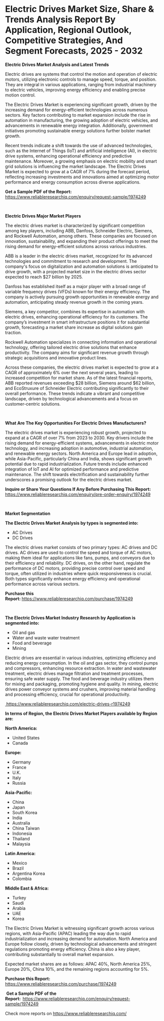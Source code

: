 <p><h1>Electric Drives Market Size, Share & Trends Analysis Report By Application, Regional Outlook, Competitive Strategies, And Segment Forecasts, 2025 - 2032</h1></p><p><strong>Electric Drives Market Analysis and Latest Trends</strong></p>
<p><p>Electric drives are systems that control the motion and operation of electric motors, utilizing electronic controls to manage speed, torque, and position. They are integral in various applications, ranging from industrial machinery to electric vehicles, improving energy efficiency and enabling precise motion control.</p><p>The Electric Drives Market is experiencing significant growth, driven by the increasing demand for energy-efficient technologies across numerous sectors. Key factors contributing to market expansion include the rise in automation in manufacturing, the growing adoption of electric vehicles, and advancements in renewable energy integration. Additionally, government initiatives promoting sustainable energy solutions further bolster market growth.</p><p>Recent trends indicate a shift towards the use of advanced technologies, such as the Internet of Things (IoT) and artificial intelligence (AI), in electric drive systems, enhancing operational efficiency and predictive maintenance. Moreover, a growing emphasis on electric mobility and smart grid solutions is influencing the market landscape. The Electric Drives Market is expected to grow at a CAGR of 7% during the forecast period, reflecting increasing investments and innovations aimed at optimizing motor performance and energy consumption across diverse applications.</p></p>
<p><strong>Get a Sample PDF of the Report:&nbsp;</strong> <a href="https://www.reliableresearchiq.com/enquiry/request-sample/1974249?utm_campaign=2443&utm_medium=2&utm_source=Github&utm_content=ia&utm_term=09042025&utm_id=electric-drives">https://www.reliableresearchiq.com/enquiry/request-sample/1974249</a></p>
<p>&nbsp;</p>
<p><strong>Electric Drives Major Market Players</strong></p>
<p><p>The electric drives market is characterized by significant competition among key players, including ABB, Danfoss, Schneider Electric, Siemens, and Rockwell Automation, among others. These companies are focused on innovation, sustainability, and expanding their product offerings to meet the rising demand for energy-efficient solutions across various industries.</p><p>ABB is a leader in the electric drives market, recognized for its advanced technologies and commitment to research and development. The company's focus on digitalization and automation solutions is anticipated to drive growth, with a projected market size in the electric drives sector expected to reach $27 billion by 2025.</p><p>Danfoss has established itself as a major player with a broad range of variable frequency drives (VFDs) known for their energy efficiency. The company is actively pursuing growth opportunities in renewable energy and automation, anticipating steady revenue growth in the coming years.</p><p>Siemens, a key competitor, combines its expertise in automation with electric drives, enhancing operational efficiency for its customers. The company’s investment in smart infrastructure positions it for substantial growth, forecasting a market share increase as digital solutions gain traction.</p><p>Rockwell Automation specializes in connecting information and operational technology, offering tailored electric drive solutions that enhance productivity. The company aims for significant revenue growth through strategic acquisitions and innovative product lines.</p><p>Across these companies, the electric drives market is expected to grow at a CAGR of approximately 6% over the next several years, leading to increased competition for market share. As of the latest financial reports, ABB reported revenues exceeding $28 billion, Siemens around $62 billion, and EcoStruxure of Schneider Electric contributing significantly to their overall performance. These trends indicate a vibrant and competitive landscape, driven by technological advancements and a focus on customer-centric solutions.</p></p>
<p>&nbsp;</p>
<p><strong>What Are The Key Opportunities For Electric Drives Manufacturers?</strong></p>
<p><p>The electric drives market is experiencing robust growth, projected to expand at a CAGR of over 7% from 2023 to 2030. Key drivers include the rising demand for energy-efficient systems, advancements in electric motor technology, and increasing adoption in automotive, industrial automation, and renewable energy sectors. North America and Europe lead in adoption, while Asia-Pacific, particularly China and India, shows significant growth potential due to rapid industrialization. Future trends include enhanced integration of IoT and AI for optimized performance and predictive maintenance. The shift towards electrification and sustainability further underscores a promising outlook for the electric drives market.</p></p>
<p><strong>Inquire or Share Your Questions If Any Before Purchasing This Report:</strong> <a href="https://www.reliableresearchiq.com/enquiry/pre-order-enquiry/1974249?utm_campaign=2443&utm_medium=2&utm_source=Github&utm_content=ia&utm_term=09042025&utm_id=electric-drives">https://www.reliableresearchiq.com/enquiry/pre-order-enquiry/1974249</a></p>
<p>&nbsp;</p>
<p><strong>Market Segmentation</strong></p>
<p><strong>The Electric Drives Market Analysis by types is segmented into:</strong></p>
<p><ul><li>AC Drives</li><li>DC Drives</li></ul></p>
<p><p>The electric drives market consists of two primary types: AC drives and DC drives. AC drives are used to control the speed and torque of AC motors, making them ideal for applications like fans, pumps, and conveyors due to their efficiency and reliability. DC drives, on the other hand, regulate the performance of DC motors, providing precise control over speed and torque, often utilized in industries where quick responsiveness is crucial. Both types significantly enhance energy efficiency and operational performance across various sectors.</p></p>
<p><strong>Purchase this Report:&nbsp;</strong><a href="https://www.reliableresearchiq.com/purchase/1974249?utm_campaign=2443&utm_medium=2&utm_source=Github&utm_content=ia&utm_term=09042025&utm_id=electric-drives">https://www.reliableresearchiq.com/purchase/1974249</a></p>
<p>&nbsp;</p>
<p><strong>The Electric Drives Market Industry Research by Application is segmented into:</strong></p>
<p><ul><li>Oil and gas</li><li>Water and waste water treatment</li><li>Food and beverage</li><li>Mining</li></ul></p>
<p><p>Electric drives are essential in various industries, optimizing efficiency and reducing energy consumption. In the oil and gas sector, they control pumps and compressors, enhancing resource extraction. In water and wastewater treatment, electric drives manage filtration and treatment processes, ensuring safe water supply. The food and beverage industry utilizes them for mixing and packaging, promoting hygiene and quality. In mining, electric drives power conveyor systems and crushers, improving material handling and processing efficiency, crucial for operational productivity.</p></p>
<p><a href="https://www.reliableresearchiq.com/electric-drives-r1974249?utm_campaign=2443&utm_medium=2&utm_source=Github&utm_content=ia&utm_term=09042025&utm_id=electric-drives">&nbsp;https://www.reliableresearchiq.com/electric-drives-r1974249</a></p>
<p><strong>In terms of Region, the Electric Drives Market Players available by Region are:</strong></p>
<p>
    <p> <strong> North America: </strong>
        <ul>
            <li>United States</li>
            <li>Canada</li>
        </ul>
        </p> 
    <p> <strong> Europe: </strong>
        <ul>
            <li>Germany</li>
            <li>France</li>
            <li>U.K.</li>
            <li>Italy</li>
            <li>Russia</li>
        </ul>
        </p> 
    <p> <strong> Asia-Pacific: </strong>
        <ul>
            <li>China</li>
            <li>Japan</li>
            <li>South Korea</li>
            <li>India</li>
            <li>Australia</li>
            <li>China Taiwan</li>
            <li>Indonesia</li>
            <li>Thailand</li>
            <li>Malaysia</li>
        </ul>
        </p> 
    <p> <strong> Latin America: </strong>
        <ul>
            <li>Mexico</li>
            <li>Brazil</li>
            <li>Argentina Korea</li>
            <li>Colombia</li>
        </ul>
        </p> 
    <p> <strong> Middle East & Africa: </strong>
        <ul>
            <li>Turkey</li>
            <li>Saudi</li>
            <li>Arabia</li>
            <li>UAE</li>
            <li>Korea</li>
        </ul>
    </p>
    </p>
<p><p>The Electric Drives Market is witnessing significant growth across various regions, with Asia-Pacific (APAC) leading the way due to rapid industrialization and increasing demand for automation. North America and Europe follow closely, driven by technological advancements and stringent regulations promoting energy efficiency. China is also a key player, contributing substantially to overall market expansion. </p><p>Expected market shares are as follows: APAC 40%, North America 25%, Europe 20%, China 10%, and the remaining regions accounting for 5%.</p></p>
<p><strong>Purchase this Report: </strong><a href="https://www.reliableresearchiq.com/purchase/1974249?utm_campaign=2443&utm_medium=2&utm_source=Github&utm_content=ia&utm_term=09042025&utm_id=electric-drives">https://www.reliableresearchiq.com/purchase/1974249</a></p>
<p>&nbsp;<strong>Get a Sample PDF of the Report:&nbsp;&nbsp;</strong><a href="https://www.reliableresearchiq.com/enquiry/request-sample/1974249?utm_campaign=2443&utm_medium=2&utm_source=Github&utm_content=ia&utm_term=09042025&utm_id=electric-drives">https://www.reliableresearchiq.com/enquiry/request-sample/1974249</a></p>
<p><strong></strong></p>
<p>Check more reports on <a href="https://www.reliableresearchiq.com/?utm_campaign=2443&utm_medium=2&utm_source=Github&utm_content=ia&utm_term=09042025&utm_id=electric-drives">https://www.reliableresearchiq.com/</a></p>